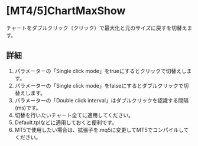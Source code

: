 # [MT4/5]ChartMaxShow

チャートをダブルクリック（クリック）で最大化と元のサイズに戻すを切替えます。

## 詳細

1. パラメーターの「Single click mode」をtrueにするとクリックで切替えします。
1. パラメーターの「Single click mode」をfalseにするとダブルクリックで切替えします。
1. パラメーターの「Double click interval」はダブルクリックを認識する間隔(ms)です。
1. 切替を行いたいチャート全てに適用してください。
1. Default.tplなどに適用しておくと便利です。
1. MT5で使用したい場合は、拡張子を.mq5に変更してMT5でコンパイルしてください。
